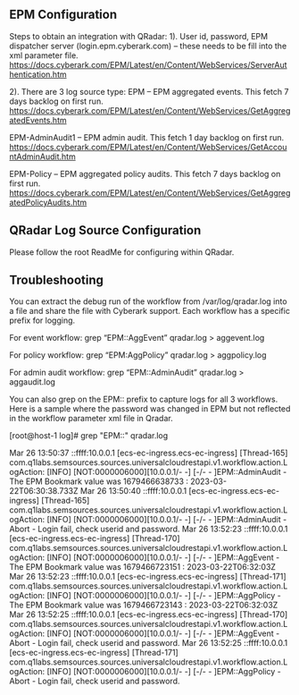EPM Configuration
-----------------
Steps to obtain an integration with QRadar:
1). User id, password, EPM dispatcher server (login.epm.cyberark.com) – these needs to be fill into the xml parameter file.
https://docs.cyberark.com/EPM/Latest/en/Content/WebServices/ServerAuthentication.htm

2). There are 3 log source type:
EPM – EPM aggregated events. This fetch 7 days backlog on first run. 
https://docs.cyberark.com/EPM/Latest/en/Content/WebServices/GetAggregatedEvents.htm

EPM-AdminAudit1 – EPM admin audit. This fetch 1 day backlog on first run.
https://docs.cyberark.com/EPM/Latest/en/Content/WebServices/GetAccountAdminAudit.htm

EPM-Policy – EPM aggregated policy audits. This fetch 7 days backlog on first run.
https://docs.cyberark.com/EPM/Latest/en/Content/WebServices/GetAggregatedPolicyAudits.htm

QRadar Log Source Configuration
--------------------------------
Please follow the root ReadMe for configuring within QRadar.

Troubleshooting 
-------------------
You can extract the debug run of the workflow from /var/log/qradar.log into a file and share the file with Cyberark support. Each workflow has 
a specific prefix for logging.

For event workflow:
grep “EPM::AggEvent” qradar.log > aggevent.log

For policy workflow:
grep “EPM:AggPolicy” qradar.log > aggpolicy.log

For admin audit workflow:
grep “EPM::AdminAudit” qradar.log > aggaudit.log

You can also grep on the EPM:: prefix to capture logs for all 3 workflows. Here is a sample where the password was changed in EPM but not 
reflected in the workflow parameter xml file in Qradar.

[root@host-1 log]# grep "EPM::" qradar.log

Mar 26 13:50:37 ::ffff:10.0.0.1 [ecs-ec-ingress.ecs-ec-ingress] [Thread-165] com.q1labs.semsources.sources.universalcloudrestapi.v1.workflow.action.LogAction: [INFO] [NOT:0000006000][10.0.0.1/- -] [-/- -
]EPM::AdminAudit - The EPM Bookmark value was 1679466638733 : 2023-03-22T06:30:38.733Z
Mar 26 13:50:40 ::ffff:10.0.0.1 [ecs-ec-ingress.ecs-ec-ingress] [Thread-165] com.q1labs.semsources.sources.universalcloudrestapi.v1.workflow.action.LogAction: [INFO] [NOT:0000006000][10.0.0.1/- -] [-/- -
]EPM::AdminAudit - Abort - Login fail, check userid and password.
Mar 26 13:52:23 ::ffff:10.0.0.1 [ecs-ec-ingress.ecs-ec-ingress] [Thread-170] com.q1labs.semsources.sources.universalcloudrestapi.v1.workflow.action.LogAction: [INFO] [NOT:0000006000][10.0.0.1/- -] [-/- -
]EPM::AggEvent - The EPM Bookmark value was 1679466723151 : 2023-03-22T06:32:03Z
Mar 26 13:52:23 ::ffff:10.0.0.1 [ecs-ec-ingress.ecs-ec-ingress] [Thread-171] com.q1labs.semsources.sources.universalcloudrestapi.v1.workflow.action.LogAction: [INFO] [NOT:0000006000][10.0.0.1/- -] [-/- -
]EPM::AggPolicy - The EPM Bookmark value was 1679466723143 : 2023-03-22T06:32:03Z
Mar 26 13:52:25 ::ffff:10.0.0.1 [ecs-ec-ingress.ecs-ec-ingress] [Thread-170] com.q1labs.semsources.sources.universalcloudrestapi.v1.workflow.action.LogAction: [INFO] [NOT:0000006000][10.0.0.1/- -] [-/- -
]EPM::AggEvent - Abort - Login fail, check userid and password.
Mar 26 13:52:25 ::ffff:10.0.0.1 [ecs-ec-ingress.ecs-ec-ingress] [Thread-171] com.q1labs.semsources.sources.universalcloudrestapi.v1.workflow.action.LogAction: [INFO] [NOT:0000006000][10.0.0.1/- -] [-/- -
]EPM::AggPolicy - Abort - Login fail, check userid and password.